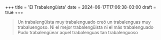 +++
title = 'El Trabalengüista'
date = 2024-06-17T17:06:38-03:00
draft = true
+++

> Un trabalengüista muy trabalenguado creó un trabalenguas muy trabaluengoso. Ni el mejor trabalengüista ni el más trabalenguado Pudo trabalengüear aquel trabalenguas tan trabalenguoso

<!--more-->
